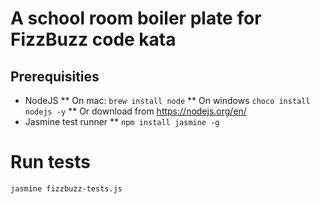 # A school room boiler plate for FizzBuzz code kata

## Prerequisities
* NodeJS
** On mac: `brew install node`
** On windows `choco install nodejs -y`
** Or download from https://nodejs.org/en/
* Jasmine test runner
** `npm install jasmine -g`

# Run tests
```
jasmine fizzbuzz-tests.js
```
